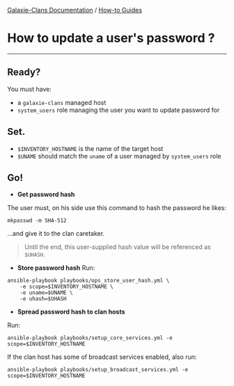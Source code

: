 [Galaxie-Clans Documentation](README.md) / [How-to Guides](_HOWTO__.md)

# How to update a user's password ?
---
## Ready?

You must have:
* a `galaxie-clans` managed host
* `system_users` role managing the user you want to update password for

## Set.

* `$INVENTORY_HOSTNAME` is the name of the target host
* `$UNAME` should match the `uname` of a user managed by `system_users` role

## Go!

* __Get password hash__

The user must, on his side use this command to hash the password he likes:
```
mkpasswd -m SHA-512
```

...and give it to the clan caretaker. 

>
> Until the end, this user-supplied hash value will be referenced as `$UHASH`.
>

* __Store password hash__
Run:
```
ansible-playbook playbooks/ops_store_user_hash.yml \
    -e scope=$INVENTORY_HOSTNAME \
    -e uname=$UNAME \
    -e uhash=$UHASH
```

* __Spread password hash to clan hosts__

Run:
```
ansible-playbook playbooks/setup_core_services.yml -e scope=$INVENTORY_HOSTNAME
```

If the clan host has some of broadcast services enabled, also run:
```
ansible-playbook playbooks/setup_broadcast_services.yml -e scope=$INVENTORY_HOSTNAME 
```
